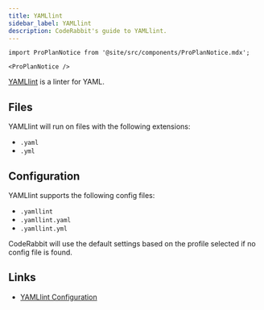 ```yaml
---
title: YAMLlint
sidebar_label: YAMLlint
description: CodeRabbit's guide to YAMLlint.
---
```


```mdx-code-block
import ProPlanNotice from '@site/src/components/ProPlanNotice.mdx';

<ProPlanNotice />
```

[YAMLlint](https://yamllint.readthedocs.io/en/stable/) is a linter for YAML.

## Files

YAMLlint will run on files with the following extensions:

- `.yaml`
- `.yml`

## Configuration

YAMLlint supports the following config files:

- `.yamllint`
- `.yamllint.yaml`
- `.yamllint.yml`

CodeRabbit will use the default settings based on the profile selected if no config file is found.

## Links

- [YAMLlint Configuration](https://yamllint.readthedocs.io/en/stable/configuration.html)
